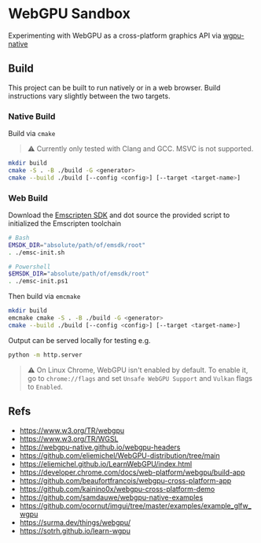 # WebGPU Sandbox

Experimenting with WebGPU as a cross-platform graphics API via
[wgpu-native](https://github.com/gfx-rs/wgpu-native)

## Build

This project can be built to run natively or in a web browser. Build instructions vary slightly
between the two targets.

### Native Build

Build via `cmake`

> ⚠️ Currently only tested with Clang and GCC. MSVC is not supported.

```sh
mkdir build
cmake -S . -B ./build -G <generator>
cmake --build ./build [--config <config>] [--target <target-name>]
```

### Web Build

Download the [Emscripten SDK](https://github.com/emscripten-core/emsdk) and dot source the
provided script to initialized the Emscripten toolchain

```sh
# Bash
EMSDK_DIR="absolute/path/of/emsdk/root"
. ./emsc-init.sh

# Powershell
$EMSDK_DIR="absolute/path/of/emsdk/root"
. ./emsc-init.ps1
```

Then build via `emcmake`

```sh
mkdir build
emcmake cmake -S . -B ./build -G <generator>
cmake --build ./build [--config <config>] [--target <target-name>]
```

Output can be served locally for testing e.g.

```sh
python -m http.server
```

> ⚠️ On Linux Chrome, WebGPU isn't enabled by default. To enable it, go to `chrome://flags` and set
> `Unsafe WebGPU Support` and `Vulkan` flags to `Enabled`.

## Refs

- https://www.w3.org/TR/webgpu
- https://www.w3.org/TR/WGSL
- https://webgpu-native.github.io/webgpu-headers
- https://github.com/eliemichel/WebGPU-distribution/tree/main
- https://eliemichel.github.io/LearnWebGPU/index.html
- https://developer.chrome.com/docs/web-platform/webgpu/build-app
- https://github.com/beaufortfrancois/webgpu-cross-platform-app
- https://github.com/kainino0x/webgpu-cross-platform-demo
- https://github.com/samdauwe/webgpu-native-examples
- https://github.com/ocornut/imgui/tree/master/examples/example_glfw_wgpu
- https://surma.dev/things/webgpu/
- https://sotrh.github.io/learn-wgpu
